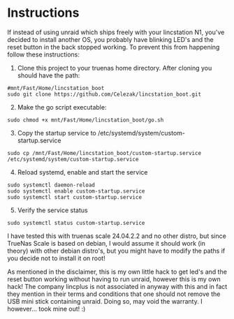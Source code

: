 # Instructions

If instead of using unraid which ships freely with your lincstation N1, you've decided to install another OS, you probably have blinking LED's and the reset button in the back stopped working. To prevent this from happening follow these instructions:

1. Clone this project to your truenas home directory. After cloning you should have the path:
```
#mnt/Fast/Home/lincstation_boot
sudo git clone https://github.com/Celezak/lincstation_boot.git
```

2. Make the go script executable:
```
sudo chmod +x mnt/Fast/Home/lincstation_boot/go.sh
```

3. Copy the startup service to /etc/systemd/system/custom-startup.service
```
sudo cp /mnt/Fast/Home/lincstation_boot/custom-startup.service /etc/systemd/system/custom-startup.service 
```

4. Reload systemd, enable and start the service
```
sudo systemctl daemon-reload
sudo systemctl enable custom-startup.service
sudo systemctl start custom-startup.service
```

5. Verify the service status
```
sudo systemctl status custom-startup.service
```

I have tested this with truenas scale 24.04.2.2 and no other distro, but since TrueNas Scale is based on debian, I would assume it should work (in theory) with other debian distro's, but you might have to modify the paths if you decide not to install it on root!

As mentioned in the disclaimer, this is my own little hack to get led's and the reset button working without having to run unraid, however this is my own hack! The company lincplus is not associated in anyway with this and in fact they mention in their terms and conditions that one should not remove the USB mini stick containing unraid. Doing so, may void the warranty. I however... took mine out! :)




